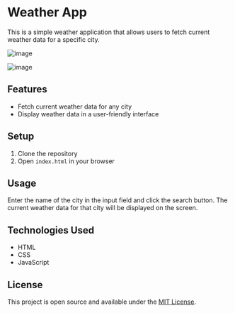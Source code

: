 # Weather App

This is a simple weather application that allows users to fetch current weather data for a specific city.

![image](https://github.com/Ramachetan/weather-dashboard/assets/24260211/659275df-fc41-4e38-8e92-1b1bf48fe76b)

![image](https://github.com/Ramachetan/weather-dashboard/assets/24260211/74911c0d-592d-494a-92d7-0c07e1b8e6dc)

## Features

- Fetch current weather data for any city
- Display weather data in a user-friendly interface

## Setup

1. Clone the repository
2. Open `index.html` in your browser

## Usage

Enter the name of the city in the input field and click the search button. The current weather data for that city will be displayed on the screen.

## Technologies Used

- HTML
- CSS
- JavaScript

## License

This project is open source and available under the [MIT License](LICENSE).
